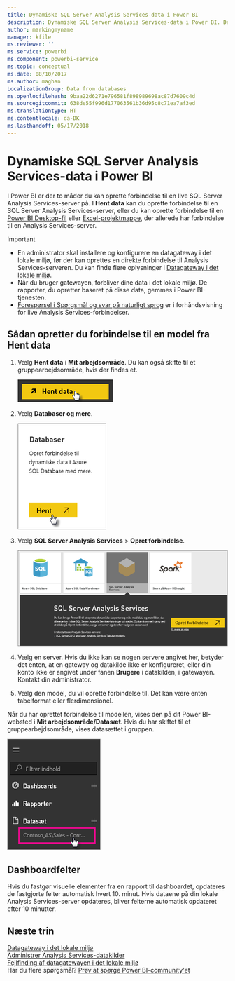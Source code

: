 ```yaml
---
title: Dynamiske SQL Server Analysis Services-data i Power BI
description: Dynamiske SQL Server Analysis Services-data i Power BI. Dette gøres via en datakilde, som blev konfigureret for en virksomhedsgateway.
author: markingmyname
manager: kfile
ms.reviewer: ''
ms.service: powerbi
ms.component: powerbi-service
ms.topic: conceptual
ms.date: 08/10/2017
ms.author: maghan
LocalizationGroup: Data from databases
ms.openlocfilehash: 9baa22d6271e796581f898989698ac87d7609c4d
ms.sourcegitcommit: 638de55f996d177063561b36d95c8c71ea7af3ed
ms.translationtype: HT
ms.contentlocale: da-DK
ms.lasthandoff: 05/17/2018
---
```

# <a name="sql-server-analysis-services-live-data-in-power-bi"></a>Dynamiske SQL Server Analysis Services-data i Power BI
I Power BI er der to måder du kan oprette forbindelse til en live SQL Server Analysis Services-server på. I **Hent data** kan du oprette forbindelse til en SQL Server Analysis Services-server, eller du kan oprette forbindelse til en [Power BI Desktop-fil](service-desktop-files.md) eller [Excel-projektmappe](service-excel-workbook-files.md), der allerede har forbindelse til en Analysis Services-server.

 >[!IMPORTANT]
 >* En administrator skal installere og konfigurere en datagateway i det lokale miljø, før der kan oprettes en direkte forbindelse til Analysis Services-serveren. Du kan finde flere oplysninger i [Datagateway i det lokale miljø](service-gateway-onprem.md).
 >* Når du bruger gatewayen, forbliver dine data i det lokale miljø.  De rapporter, du opretter baseret på disse data, gemmes i Power BI-tjenesten. 
 >* [Forespørsel i Spørgsmål og svar på naturligt sprog](service-q-and-a-direct-query.md) er i forhåndsvisning for live Analysis Services-forbindelser.

## <a name="to-connect-to-a-model-from-get-data"></a>Sådan opretter du forbindelse til en model fra Hent data
1. Vælg **Hent data** i **Mit arbejdsområde**. Du kan også skifte til et gruppearbejdsområde, hvis der findes et.
   
   ![](media/sql-server-analysis-services-tabular-data/connecttoas_getdatabutton.png)
2. Vælg **Databaser og mere**.
   
   ![](media/sql-server-analysis-services-tabular-data/connecttoas_getdata_1.png)
3. Vælg **SQL Server Analysis Services** > **Opret forbindelse**. 
   
   ![](media/sql-server-analysis-services-tabular-data/connecttoas_getdata_2.png)
4. Vælg en server. Hvis du ikke kan se nogen servere angivet her, betyder det enten, at en gateway og datakilde ikke er konfigureret, eller din konto ikke er angivet under fanen **Brugere** i datakilden, i gatewayen. Kontakt din administrator.
5. Vælg den model, du vil oprette forbindelse til. Det kan være enten tabelformat eller flerdimensionel.

Når du har oprettet forbindelse til modellen, vises den på dit Power BI-websted i **Mit arbejdsområde/Datasæt**. Hvis du har skiftet til et gruppearbejdsområde, vises datasættet i gruppen.

![](media/sql-server-analysis-services-tabular-data/connecttoas_dataset_5.png)

## <a name="dashboard-tiles"></a>Dashboardfelter
Hvis du fastgør visuelle elementer fra en rapport til dashboardet, opdateres de fastgjorte felter automatisk hvert 10. minut. Hvis dataene på din lokale Analysis Services-server opdateres, bliver felterne automatisk opdateret efter 10 minutter.

## <a name="next-steps"></a>Næste trin
[Datagateway i det lokale miljø](service-gateway-onprem.md)  
[Administrer Analysis Services-datakilder](service-gateway-enterprise-manage-ssas.md)  
[Fejlfinding af datagatewayen i det lokale miljø](service-gateway-onprem-tshoot.md)  
Har du flere spørgsmål? [Prøv at spørge Power BI-community'et](http://community.powerbi.com/)

